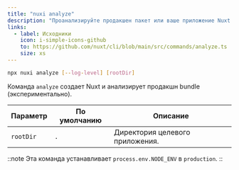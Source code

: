 ```yaml
---
title: "nuxi analyze"
description: "Проанализируйте продакшен пакет или ваше приложение Nuxt."
links:
  - label: Исходники
    icon: i-simple-icons-github
    to: https://github.com/nuxt/cli/blob/main/src/commands/analyze.ts
    size: xs
---
```


```bash [Terminal]
npx nuxi analyze [--log-level] [rootDir]
```

Команда `analyze` создает Nuxt и анализирует продакшн bundle (экспериментально).

Параметр  | По умолчанию | Описание
----------|--------------|-----------------------------------------
`rootDir` | `.`          | Директория целевого приложения.

::note
Эта команда устанавливает `process.env.NODE_ENV` в `production`.
::

